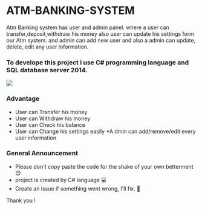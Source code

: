 # ATM-BANKING-SYSTEM

Atm Banking system has user and admin panel. where a user can transfer,deposit,withdraw his money also user can update his settings form our Atm system. and admin can add new user and also a admin can update, delete, edit any user information.
### To develope this project i use C# programming language and SQL database server 2014.

![](ATM.gif)

### Advantage
* User can Transfer his money
* User can Withdraw his money
* User can Check his balance
* User can Change his settings easily
*A dmin can add/remove/edit every user information

### General Announcement
    
* Please don't copy paste the code for the shake of your own betterment 😊
* project is created by C# language 💻
* Create an issue if something went wrong, I'll fix. 🐛

Thank you !
